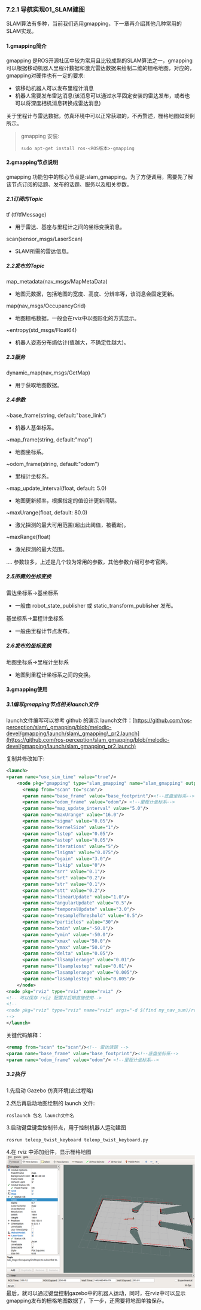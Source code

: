 ### 7.2.1 导航实现01\_SLAM建图

SLAM算法有多种，当前我们选用gmapping，下一章再介绍其他几种常用的SLAM实现。

#### 1.gmapping简介

gmapping 是ROS开源社区中较为常用且比较成熟的SLAM算法之一，gmapping可以根据移动机器人里程计数据和激光雷达数据来绘制二维的栅格地图，对应的，gmapping对硬件也有一定的要求:

* 该移动机器人可以发布里程计消息
* 机器人需要发布雷达消息\(该消息可以通过水平固定安装的雷达发布，或者也可以将深度相机消息转换成雷达消息\)

关于里程计与雷达数据，仿真环境中可以正常获取的，不再赘述，栅格地图如案例所示。

> gmapping 安装:
>
> `sudo apt-get install ros-<ROS版本>-gmapping`

#### 2.gmapping节点说明

gmapping 功能包中的核心节点是:slam\_gmapping。为了方便调用，需要先了解该节点订阅的话题、发布的话题、服务以及相关参数。

##### 2.1订阅的Topic

tf \(tf/tfMessage\)

* 用于雷达、基座与里程计之间的坐标变换消息。

scan\(sensor\_msgs/LaserScan\)

* SLAM所需的雷达信息。

##### 2.2发布的Topic

map\_metadata\(nav\_msgs/MapMetaData\)

* 地图元数据，包括地图的宽度、高度、分辨率等，该消息会固定更新。

map\(nav\_msgs/OccupancyGrid\)

* 地图栅格数据，一般会在rviz中以图形化的方式显示。

~entropy\(std\_msgs/Float64\)

* 机器人姿态分布熵估计\(值越大，不确定性越大\)。

##### 2.3服务

dynamic\_map\(nav\_msgs/GetMap\)

* 用于获取地图数据。

##### 2.4参数

~base\_frame\(string, default:"base\_link"\)

* 机器人基坐标系。

~map\_frame\(string, default:"map"\)

* 地图坐标系。

~odom\_frame\(string, default:"odom"\)

* 里程计坐标系。

~map\_update\_interval\(float, default: 5.0\)

* 地图更新频率，根据指定的值设计更新间隔。

~maxUrange\(float, default: 80.0\)

* 激光探测的最大可用范围\(超出此阈值，被截断\)。

~maxRange\(float\)

* 激光探测的最大范围。

.... 参数较多，上述是几个较为常用的参数，其他参数介绍可参考官网。

##### 2.5所需的坐标变换

雷达坐标系→基坐标系

* 一般由 robot\_state\_publisher 或 static\_transform\_publisher 发布。

基坐标系→里程计坐标系

* 一般由里程计节点发布。

##### 2.6发布的坐标变换

地图坐标系→里程计坐标系

* 地图到里程计坐标系之间的变换。

#### 3.gmapping使用

##### 3.1编写gmapping节点相关launch文件

launch文件编写可以参考 github 的演示 launch文件：[https://github.com/ros-perception/slam\_gmapping/blob/melodic-devel/gmapping/launch/slam\_gmapping\_pr2.launch](https://github.com/ros-perception/slam_gmapping/blob/melodic-devel/gmapping/launch/slam_gmapping_pr2.launch)

复制并修改如下:

```xml
<launch>
<param name="use_sim_time" value="true"/>
    <node pkg="gmapping" type="slam_gmapping" name="slam_gmapping" output="screen">
      <remap from="scan" to="scan"/>
      <param name="base_frame" value="base_footprint"/><!--底盘坐标系-->
      <param name="odom_frame" value="odom"/> <!--里程计坐标系-->
      <param name="map_update_interval" value="5.0"/>
      <param name="maxUrange" value="16.0"/>
      <param name="sigma" value="0.05"/>
      <param name="kernelSize" value="1"/>
      <param name="lstep" value="0.05"/>
      <param name="astep" value="0.05"/>
      <param name="iterations" value="5"/>
      <param name="lsigma" value="0.075"/>
      <param name="ogain" value="3.0"/>
      <param name="lskip" value="0"/>
      <param name="srr" value="0.1"/>
      <param name="srt" value="0.2"/>
      <param name="str" value="0.1"/>
      <param name="stt" value="0.2"/>
      <param name="linearUpdate" value="1.0"/>
      <param name="angularUpdate" value="0.5"/>
      <param name="temporalUpdate" value="3.0"/>
      <param name="resampleThreshold" value="0.5"/>
      <param name="particles" value="30"/>
      <param name="xmin" value="-50.0"/>
      <param name="ymin" value="-50.0"/>
      <param name="xmax" value="50.0"/>
      <param name="ymax" value="50.0"/>
      <param name="delta" value="0.05"/>
      <param name="llsamplerange" value="0.01"/>
      <param name="llsamplestep" value="0.01"/>
      <param name="lasamplerange" value="0.005"/>
      <param name="lasamplestep" value="0.005"/>
    </node>
<node pkg="rviz" type="rviz" name="rviz" />
<!-- 可以保存 rviz 配置并后期直接使用-->
<!--
<node pkg="rviz" type="rviz" name="rviz" args="-d $(find my_nav_sum)/rviz/gmapping.rviz"/>
-->
</launch>
```

关键代码解释：

```xml
<remap from="scan" to="scan"/><!-- 雷达话题 -->
<param name="base_frame" value="base_footprint"/><!--底盘坐标系-->
<param name="odom_frame" value="odom"/> <!--里程计坐标系-->
```

##### 3.2执行

1.先启动 Gazebo 仿真环境\(此过程略\)

2.然后再启动地图绘制的 launch 文件:

`roslaunch 包名 launch文件名`

3.启动键盘键盘控制节点，用于控制机器人运动建图

`rosrun teleop_twist_keyboard teleop_twist_keyboard.py`

4.在 rviz 中添加组件，显示栅格地图![](/assets/slam演示.PNG)最后，就可以通过键盘控制gazebo中的机器人运动，同时，在rviz中可以显示gmapping发布的栅格地图数据了，下一步，还需要将地图单独保存。


